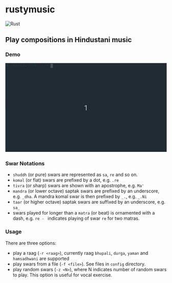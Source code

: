 # rustymusic

![Rust](https://github.com/nvasudevan/rustymusic/workflows/Rust/badge.svg)

## Play compositions in Hindustani music

### Demo

![Playing Raag Yaman](demo/demo.gif)

### Swar Notations

- `shuddh` (or pure) swars are represented as `sa`, `re` and so on.
- `komal` (or flat) swars are prefixed by a dot, e.g. `.re`
- `tivra` (or sharp) swars are shown with an apostrophe, e.g. `Ma'`
- `mandra` (or lower octave) saptak swars are prefixed by an underscore, e.g. `_dha`. A mandra komal swar is then prefixed by `_.`, e.g. `_.Ni`
- `taar` (or higher octave) saptak swars are suffixed by an underscore, e.g. `sa_`
- swars played for longer than a `matra` (or beat) is ornamented with a dash, e.g. `re - ` indicates playing of swar `re` for two matras.

### Usage

There are three options:

- play a raag (`-r <raag>`), currently raag `bhupali`, `durga`, `yaman` and `hamsadhwani` are supported
- play swars from a file (`-f <file>`). See files in `config` directory.
- play random swars (`-z <N>`), where N indicates number of random swars to play. This option is useful for vocal exercise.


